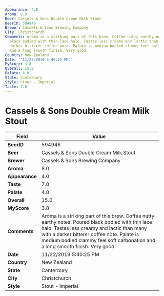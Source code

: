 ```yaml
---
Appearance: 4.0
Aroma: 8.0
Beer: Cassels & Sons Double Cream Milk Stout
BeerID: 594946
Brewer: Cassels & Sons Brewing Company
City: Christchurch
Comments: Aroma is a striking part of this brew. Coffee nutty earthy notes. Poured
  black bodied with thin lace halo. Tastes less creamy and lactic than many with a
  darker bitterer coffee note. Palate is medium bodied clammy feel soft carbonation
  and a long smooth finish. Very good.
Country: New Zealand
Date: '"11/22/2019 5:40:25 PM"'
MyScore: 3.8
Overall: 15.0
Palate: 4.0
State: Canterbury
Style: Stout - Imperial
Taste: 7.0
---
```


# Cassels & Sons Double Cream Milk Stout

| Field         | Value |
|---------------|-------|
| **BeerID** | 594946 |
| **Beer** | Cassels & Sons Double Cream Milk Stout |
| **Brewer** | Cassels & Sons Brewing Company |
| **Aroma** | 8.0 |
| **Appearance** | 4.0 |
| **Taste** | 7.0 |
| **Palate** | 4.0 |
| **Overall** | 15.0 |
| **MyScore** | 3.8 |
| **Comments** | Aroma is a striking part of this brew. Coffee nutty earthy notes. Poured black bodied with thin lace halo. Tastes less creamy and lactic than many with a darker bitterer coffee note. Palate is medium bodied clammy feel soft carbonation and a long smooth finish. Very good. |
| **Date** | 11/22/2019 5:40:25 PM |
| **Country** | New Zealand |
| **State** | Canterbury |
| **City** | Christchurch |
| **Style** | Stout - Imperial |
